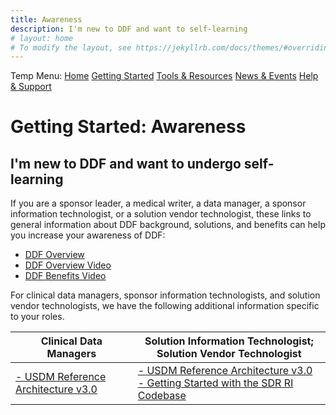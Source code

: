 ```yaml
---
title: Awareness
description: I'm new to DDF and want to self-learning
# layout: home
# To modify the layout, see https://jekyllrb.com/docs/themes/#overriding-theme-defaults
---
```

Temp Menu: [Home](test.md) [Getting Started](get-started.md) [Tools & Resources](tools-resources.md) [News & Events](news-events.md) [Help & Support](help-support.md)

# Getting Started: Awareness

## I'm new to DDF and want to undergo self-learning

If you are a sponsor leader, a medical writer, a data manager, a sponsor information technologist, or a solution vendor technologist, these links to general information about DDF background, solutions, and benefits can help you increase your awareness of DDF:

- [DDF Overview](help-support.md)
- [DDF Overview Video](https://www.youtube.com/watch?v=082onW7jhe4)
- [DDF Benefits Video](https://www.youtube.com/watch?v=Otg0d2385is)

For clinical data managers, sponsor information technologists, and solution vendor technologists, we have the following additional information specific to your roles.

| Clinical Data Managers                                                                | Solution Information Technologist; Solution Vendor Technologist                          |
|---------------------------------------------------------------------------------------|------------------------------------------------------------------------------------------|
|<a target="_blank" href="https://www.cdisc.org/sites/default/files/2023-06/USDM-RA-v3.0-%20final.zip">- USDM Reference Architecture v3.0</a>|<a target="_blank" href="https://www.cdisc.org/sites/default/files/2023-06/USDM-RA-v3.0-%20final.zip">- USDM Reference Architecture v3.0</a><br> [- Getting Started with the SDR RI Codebase](sdr-ri-codebase-access.md)|
